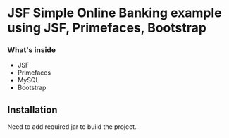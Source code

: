 # JSF Simple Online Banking example using JSF, Primefaces, Bootstrap

### What's inside

   - JSF
   - Primefaces
   - MySQL
   - Bootstrap
   
## Installation

Need to add required jar to build the project.
